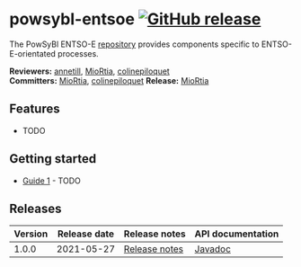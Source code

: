 # powsybl-entsoe [![GitHub release](https://img.shields.io/github/release/powsybl/powsybl-entsoe.svg)](https://github.com/powsybl/powsybl-entsoe/releases/)
The PowSyBl ENTSO-E [repository](https://github.com/powsybl/powsybl-entsoe) provides components specific to ENTSO-E-orientated processes.

**Reviewers:** [annetill](https://github.com/annetill), [MioRtia](https://github.com/MioRtia), [colinepiloquet](https://github.com/colinepiloquet)  
**Committers:** [MioRtia](https://github.com/MioRtia),  [colinepiloquet](https://github.com/colinepiloquet)
**Release:** [MioRtia](https://github.com/MioRtia)

## Features

- TODO

## Getting started

- [Guide 1]() - TODO

## Releases

| Version | Release date | Release notes | API documentation |
| ------- | ------------ | ------------- | ----------------- |
| 1.0.0 | 2021-05-27 | [Release notes](https://github.com/powsybl/powsybl-entsoe/releases/tag/v1.0.0) | [Javadoc](https://javadoc.io/doc/com.powsybl/powsybl-entsoe/1.0.0/index.html) |
